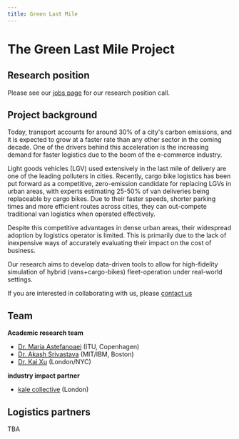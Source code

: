 ```yaml
---
title: Green Last Mile
---
```


# The Green Last Mile Project

## Research position
Please see our [jobs page](/jobs) for our research position call.

## Project background
Today, transport accounts for around 30% of a city's carbon emissions, and it is expected to grow at a faster rate than any other sector in the coming decade. One of the drivers behind this acceleration is the increasing demand for faster logistics due to the boom of the e-commerce industry. 

Light goods vehicles (LGV) used extensively in the last mile of delivery are one of the leading polluters in cities. Recently, cargo bike logistics has been put forward as a competitive, zero-emission candidate for replacing LGVs in urban areas, with experts estimating 25-50% of van deliveries being replaceable by cargo bikes. Due to their faster speeds, shorter parking times and more efficient routes across cities, they can out-compete traditional van logistics when operated effectively.

Despite this competitive advantages in dense urban areas, their widespread adoption by logistics operator is limited. This is primarily due to the lack of inexpensive ways of accurately evaluating their impact on the cost of business.

Our research aims to develop data-driven tools to allow for high-fidelity simulation of hybrid (vans+cargo-bikes) fleet-operation under real-world settings. 

If you are interested in collaborating with us, please [contact us](mailto:info@greenlastmile.ai)

## Team
**Academic research team**
- [Dr. Maria Astefanoaei](https://mariaast.github.io/) (ITU, Copenhagen)
- [Dr. Akash Srivastava](https://akashgit.github.io) (MIT/IBM, Boston)
- [Dr. Kai Xu](https://xuk.ai/) (London/NYC)

**industry impact partner**
- [kale collective](kalecollective.co.uk) (London)

## Logistics partners
TBA


